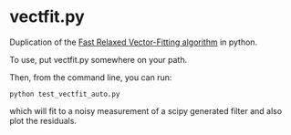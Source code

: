 vectfit.py
==========

Duplication of the [Fast Relaxed Vector-Fitting algorithm](http://www.sintef.no/Projectweb/VECTFIT/) in python.

To use, put vectfit.py somewhere on your path.

Then, from the command line, you can run:
```
python test_vectfit_auto.py
```
which will fit to a noisy measurement of a scipy generated filter and also plot the residuals.

